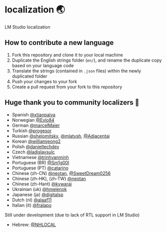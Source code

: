 # localization 🌏
LM Studio localization

## How to contribute a new language
1. Fork this repository and clone it to your local machine
2. Duplicate the English strings folder (`en/`), and rename the duplicate copy based on your language code
3. Translate the strings (contained in `.json` files) within the newly duplicated folder
4. Push your changes to your fork
5. Create a pull request from your fork to this repository

## Huge thank you to community localizers 🙏

- Spanish [@xtianpaiva](https://github.com/xtianpaiva)
- Norwegian [@Exlo84](https://github.com/Exlo84)
- German [@marcelMaier](https://github.com/marcelMaier)
- Turkish [@progesor](https://github.com/progesor)
- Russian [@shelomitsky](https://github.com/shelomitsky), [@mlatysh](https://github.com/mlatysh), [@Adjacentai](https://github.com/Adjacentai)
- Korean [@williamjeong2](https://github.com/williamjeong2)
- Polish [@danieltechdev](https://github.com/danieltechdev)
- Czech [@ladislavsulc](https://github.com/ladislavsulc)
- Vietnamese [@trinhvanminh](https://github.com/trinhvanminh)
- Portuguese (BR) [@Sm1g00l](https://github.com/Sm1g00l)
- Portuguese (PT) [@catarino](https://github.com/catarino)
- Chinese (zh-CN) [@neotan](https://github.com/neotan), [@SweetDream0256](https://github.com/SweetDream0256)
- Chinese (zh-HK), (zh-TW) [@neotan](https://github.com/neotan)
- Chinese (zh-Hant) [@kywarai](https://github.com/kywarai)
- Ukrainian (uk) [@hmelenok](https://github.com/hmelenok)
- Japanese (ja) [@digitalsp](https://github.com/digitalsp)
- Dutch (nl) [@alaaf11](https://github.com/alaaf11)
- Italian (it) [@fralapo](https://github.com/fralapo)

Still under development (due to lack of RTL support in LM Studio)
- Hebrew: [@NHLOCAL](https://github.com/NHLOCAL)
